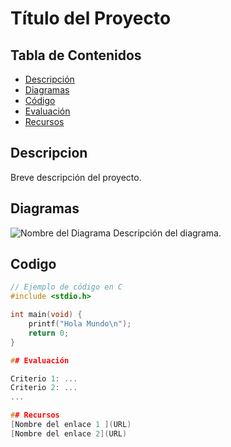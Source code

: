 # Título del Proyecto

## Tabla de Contenidos
- [Descripción](#descripción)
- [Diagramas](#diagramas)
- [Código](#código)
- [Evaluación](#evaluación)
- [Recursos](#recursos)

## Descripcion
Breve descripción del proyecto.

## Diagramas
![Nombre del Diagrama](url-del-diagrama.png)
Descripción del diagrama.

## Codigo
```c
// Ejemplo de código en C
#include <stdio.h>

int main(void) {
    printf("Hola Mundo\n");
    return 0;
}

## Evaluación

Criterio 1: ...
Criterio 2: ...
...

## Recursos
[Nombre del enlace 1 ](URL)
[Nombre del enlace 2](URL)
